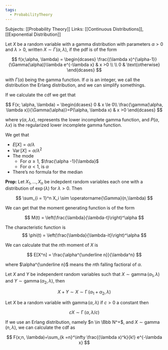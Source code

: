 ```yaml
---
tags:
  - ProbabilityTheory
---
```

Subjects: [[Probability Theory]]
Links: [[Continuous Distributions]], [[Exponential Distribution]]

Let $X$ be a random variable with a gamma distribution with parameters $\alpha >0$ and $\lambda>0$, written ${X \sim \Gamma(\alpha, \lambda)}$, if the pdf is of the form

$$ f(x;\alpha, \lambda) = \begin{dcases} \frac{(\lambda x)^{\alpha-1}}{\Gamma(\alpha)}\lambda e^{-\lambda x} & x >0 \\ \\ 0 & \text{otherwise} \end{dcases} $$

with $\Gamma (\alpha)$ being the gamma function. If $\alpha$ is an integer, we call the distribution the Erlang distribution, and we can simplify somethings.

If we calculate the cdf we get that

$$ F(x; \alpha, \lambda) = \begin{dcases} 0 & x \le 0\\ \frac{\gamma(\alpha, \lambda x)}{\Gamma(\alpha)}=P(\alpha, \lambda x) & x >0 \end{dcases} $$

where $\gamma(\alpha, \lambda x)$, represents the lower incomplete gamma function, and $P(\alpha, \lambda x)$ is the regularized lower incomplete gamma function.

We get that

- $E[X] = \alpha /\lambda$
- $\operatorname{Var}[X] = \alpha/\lambda^2$
- The mode
    - For $\alpha \ge 1$, $\frac{\alpha -1}{\lambda}$
    - For $\alpha < 1$, is $\alpha$
- There’s no formula for the median

**Prop:** Let $X_1, \dots, X_n$ be indepdent random variables each one with a distribution of $\exp(\lambda)$ for $\lambda>0$. Then

$$ \sum_{i = 1}^n X_i \sim \operatorname{\Gamma}(n,\lambda) $$

We can get that the moment generating function is of the form

$$ M(t) = \left(\frac{\lambda}{\lambda-t}\right)^\alpha $$

The characteristic function is $$ \phi(t) = \left(\frac{\lambda}{\lambda-it}\right)^\alpha $$

We can calculate that the $n$th moment of $X$ is

$$ E[X^n] = \frac{\alpha^{\underline n}}{\lambda^n} $$

where $\alpha^{\underline n}$ means the $n$th falling factioral of $\alpha$.

Let $X$ and $Y$ be independent random variables such that $X \sim \operatorname{gamma}(\alpha_1,\lambda)$ and $Y \sim \operatorname{gamma}(\alpha_2,\lambda)$, then

$$ X+Y \sim X \sim \operatorname{\Gamma}(\alpha_1+\alpha_2,\lambda) $$

Let $X$ be a random variable with $\operatorname{gamma}(\alpha, \lambda)$ if $c>0$ a constant then

$$ cX \sim \operatorname{\Gamma}(\alpha,\lambda/c) $$

If we use an Erlang distribution, namely $n \in \Bbb N^+$, and $X\sim \operatorname{gamma}(n, \lambda)$, we can calculate the cdf as

$$ F(x;n, \lambda)=\sum_{k =n}^\infty \frac{(\lambda x)^k}{k!} e^{-\lambda x} $$